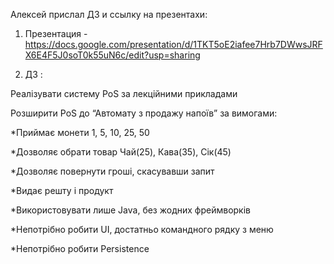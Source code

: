 Алексей прислал ДЗ и ссылку на презентахи:

1) Презентация - https://docs.google.com/presentation/d/1TKT5oE2iafee7Hrb7DWwsJRFX6E4F5J0soT0k55uN6c/edit?usp=sharing



2) ДЗ :

Реалізувати систему PoS за лекційними прикладами

Розширити PoS до “Автомату з продажу напоїв” за вимогами:

*Приймає монети 1, 5, 10, 25, 50

*Дозволяє обрати товар Чай(25), Кава(35), Сік(45)

*Дозволяє повернути гроші, скасувавши запит

*Видає решту і продукт

*Використовувати лише Java, без жодних фреймворків

*Непотрібно робити UI, достатньо командного рядку з меню

*Непотрібно робити Persistence
